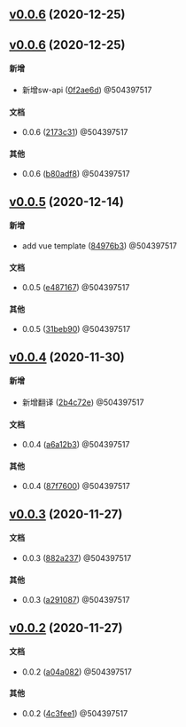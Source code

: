 

## [v0.0.6](https://github.com/majinhui04/igrow-cli/compare/v0.0.6...v0.0.6) (2020-12-25)


## [v0.0.6](https://github.com/majinhui04/igrow-cli/compare/v0.0.5...v0.0.6) (2020-12-25)
#### 新增
* 新增sw-api ([0f2ae6d](https://github.com/majinhui04/igrow-cli/commit/0f2ae6d9650090576f8b83ec1355e82617acd35a))  @504397517

#### 文档
* 0.0.6 ([2173c31](https://github.com/majinhui04/igrow-cli/commit/2173c312549a4192353415f17dcee5e6b8ea9435))  @504397517

#### 其他
* 0.0.6 ([b80adf8](https://github.com/majinhui04/igrow-cli/commit/b80adf84459bc58d437ef53a3176f3fca51007f7))  @504397517


## [v0.0.5](https://github.com/majinhui04/igrow-cli/compare/v0.0.4...v0.0.5) (2020-12-14)
#### 新增
* add vue template ([84976b3](https://github.com/majinhui04/igrow-cli/commit/84976b359abdc91f8257daa86f18d362c8f1fcce))  @504397517

#### 文档
* 0.0.5 ([e487167](https://github.com/majinhui04/igrow-cli/commit/e4871673b15faf4f78e230e7220b951eaae58ba2))  @504397517

#### 其他
* 0.0.5 ([31beb90](https://github.com/majinhui04/igrow-cli/commit/31beb90290f79db55a46514b3d9f37afb647bfbc))  @504397517


## [v0.0.4](https://github.com/majinhui04/igrow-cli/compare/v0.0.3...v0.0.4) (2020-11-30)
#### 新增
* 新增翻译 ([2b4c72e](https://github.com/majinhui04/igrow-cli/commit/2b4c72eff6e22176b7bb2dd0a5595719adff6d22))  @504397517

#### 文档
* 0.0.4 ([a6a12b3](https://github.com/majinhui04/igrow-cli/commit/a6a12b34ad1145b0f0928445a9b488594a5a44aa))  @504397517

#### 其他
* 0.0.4 ([87f7600](https://github.com/majinhui04/igrow-cli/commit/87f760073db49b5b01b66e0ccb8f78dafe659910))  @504397517


## [v0.0.3](https://github.com/majinhui04/igrow-cli/compare/v0.0.2...v0.0.3) (2020-11-27)
#### 文档
* 0.0.3 ([882a237](https://github.com/majinhui04/igrow-cli/commit/882a237bd50e5d8098caea8279ec518cf9327853))  @504397517

#### 其他
* 0.0.3 ([a291087](https://github.com/majinhui04/igrow-cli/commit/a29108751646e0e325680205bd949d4f6e851dfd))  @504397517


## [v0.0.2](https://github.com/majinhui04/igrow-cli/compare/db7b31...v0.0.2) (2020-11-27)
#### 文档
* 0.0.2 ([a04a082](https://github.com/majinhui04/igrow-cli/commit/a04a082ff64c04d1f6c96aba8359b2663cfe9ca8))  @504397517

#### 其他
* 0.0.2 ([4c3fee1](https://github.com/majinhui04/igrow-cli/commit/4c3fee145f9f692f441c0ac04d7ac9109244c87b))  @504397517

